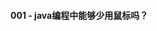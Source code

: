 #### 001 - java编程中能够少用鼠标吗？



#### 

#### 

#### 

#### 

#### 

#### 

#### 

#### 



#### 



#### 

#### 

